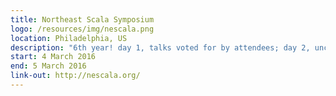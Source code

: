 ```yaml
---
title: Northeast Scala Symposium
logo: /resources/img/nescala.png
location: Philadelphia, US
description: "6th year! day 1, talks voted for by attendees; day 2, unconference"
start: 4 March 2016
end: 5 March 2016
link-out: http://nescala.org/
---
```

